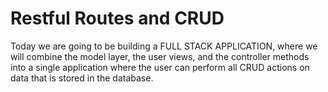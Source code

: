 # Restful Routes and CRUD
Today we are going to be building a FULL STACK APPLICATION, where we will combine the model layer, the user views, and the controller methods into a single application where the user can perform all CRUD actions on data that is stored in the database.

